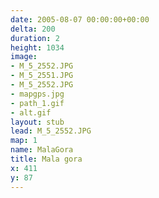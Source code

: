 ```yaml
---
date: 2005-08-07 00:00:00+00:00
delta: 200
duration: 2
height: 1034
image:
- M_5_2552.JPG
- M_5_2551.JPG
- M_5_2552.JPG
- mapgps.jpg
- path_1.gif
- alt.gif
layout: stub
lead: M_5_2552.JPG
map: 1
name: MalaGora
title: Mala gora
x: 411
y: 87
---
```

